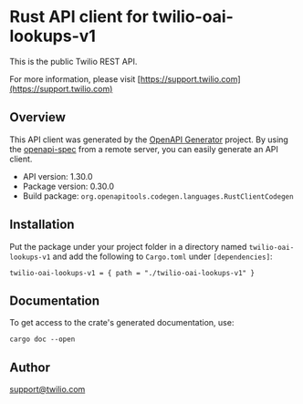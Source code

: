 # Rust API client for twilio-oai-lookups-v1

This is the public Twilio REST API.

For more information, please visit [https://support.twilio.com](https://support.twilio.com)

## Overview

This API client was generated by the [OpenAPI Generator](https://openapi-generator.tech) project.  By using the [openapi-spec](https://openapis.org) from a remote server, you can easily generate an API client.

- API version: 1.30.0
- Package version: 0.30.0
- Build package: `org.openapitools.codegen.languages.RustClientCodegen`

## Installation

Put the package under your project folder in a directory named `twilio-oai-lookups-v1` and add the following to `Cargo.toml` under `[dependencies]`:

```
twilio-oai-lookups-v1 = { path = "./twilio-oai-lookups-v1" }
```

## Documentation

To get access to the crate's generated documentation, use:

```
cargo doc --open
```

## Author

support@twilio.com


